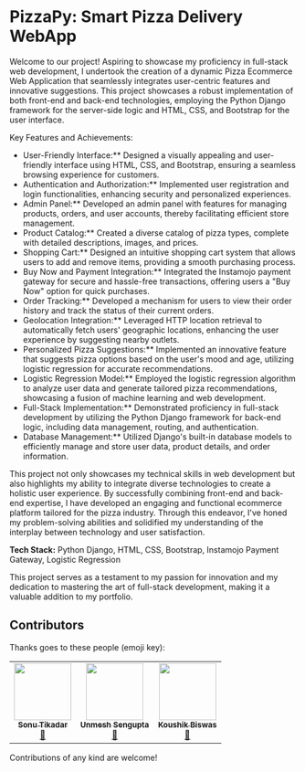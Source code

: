 # PizzaPy: Smart Pizza Delivery WebApp

Welcome to our project!
Aspiring to showcase my proficiency in full-stack web development, I undertook the creation of a dynamic Pizza Ecommerce Web Application that seamlessly integrates user-centric features and innovative suggestions. This project showcases a robust implementation of both front-end and back-end technologies, employing the Python Django framework for the server-side logic and HTML, CSS, and Bootstrap for the user interface.

Key Features and Achievements:
- User-Friendly Interface:** Designed a visually appealing and user-friendly interface using HTML, CSS, and Bootstrap, ensuring a seamless browsing experience for customers.
- Authentication and Authorization:** Implemented user registration and login functionalities, enhancing security and personalized experiences.
- Admin Panel:** Developed an admin panel with features for managing products, orders, and user accounts, thereby facilitating efficient store management.
- Product Catalog:** Created a diverse catalog of pizza types, complete with detailed descriptions, images, and prices.
- Shopping Cart:** Designed an intuitive shopping cart system that allows users to add and remove items, providing a smooth purchasing process.
- Buy Now and Payment Integration:** Integrated the Instamojo payment gateway for secure and hassle-free transactions, offering users a "Buy Now" option for quick purchases.
- Order Tracking:** Developed a mechanism for users to view their order history and track the status of their current orders.
- Geolocation Integration:** Leveraged HTTP location retrieval to automatically fetch users' geographic locations, enhancing the user experience by suggesting nearby outlets.
- Personalized Pizza Suggestions:** Implemented an innovative feature that suggests pizza options based on the user's mood and age, utilizing logistic regression for accurate recommendations.
- Logistic Regression Model:** Employed the logistic regression algorithm to analyze user data and generate tailored pizza recommendations, showcasing a fusion of machine learning and web development.
- Full-Stack Implementation:** Demonstrated proficiency in full-stack development by utilizing the Python Django framework for back-end logic, including data management, routing, and authentication.
- Database Management:** Utilized Django's built-in database models to efficiently manage and store user data, product details, and order information.

This project not only showcases my technical skills in web development but also highlights my ability to integrate diverse technologies to create a holistic user experience. By successfully combining front-end and back-end expertise, I have developed an engaging and functional ecommerce platform tailored for the pizza industry. Through this endeavor, I've honed my problem-solving abilities and solidified my understanding of the interplay between technology and user satisfaction.

**Tech Stack:** Python Django, HTML, CSS, Bootstrap, Instamojo Payment Gateway, Logistic Regression

This project serves as a testament to my passion for innovation and my dedication to mastering the art of full-stack development, making it a valuable addition to my portfolio.


## Contributors

Thanks goes to these people (emoji key):

<table>
  <tr>
    <td align="center"><a href="https://github.com/SniperKyle"><img src="https://avatars.githubusercontent.com/u/1234570?v=4" width="100px;" alt=""/><br /><sub><b>Sonu Tikadar</b></sub></a><br /><a href="https://www.linkedin.com/in/sonu-tikadar-6b225b1a6/" title="LinkedIn">💼</a></td>
    <td align="center"><a href="https://github.com/Unmesh12345"><img src="https://avatars.githubusercontent.com/u/1234568?v=4" width="100px;" alt=""/><br /><sub><b>Unmesh Sengupta</b></sub></a><br /><a href="https://www.linkedin.com/in/unmesh-sengupta-5a4924201/" title="LinkedIn">💼</a></td>
    <td align="center"><a href="https://github.com/KoushikBiswas909"><img src="https://avatars.githubusercontent.com/u/1234569?v=4" width="100px;" alt=""/><br /><sub><b>Koushik Biswas</b></sub></a><br /><a href="https://www.linkedin.com/in/koushikbiswas2000/" title="LinkedIn">💼</a></td>
  </tr>
</table>

Contributions of any kind are welcome!

